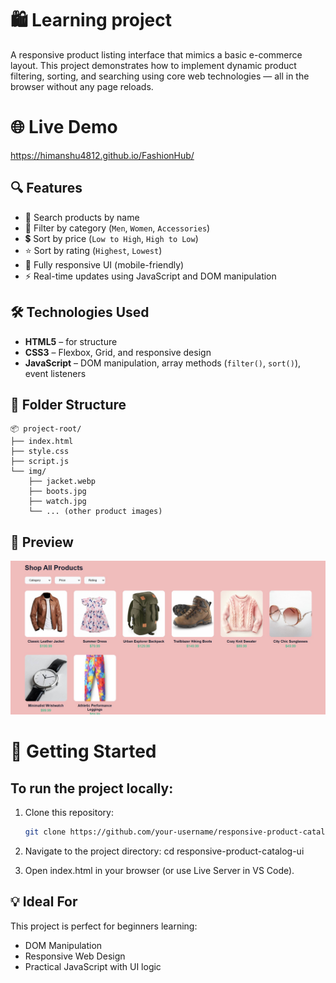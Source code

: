 # 🛍️ Learning project

A responsive product listing interface that mimics a basic e-commerce layout. This project demonstrates how to implement dynamic product filtering, sorting, and searching using core web technologies — all in the browser without any page reloads.

# 🌐 Live Demo
https://himanshu4812.github.io/FashionHub/


## 🔍 Features
- 🔎 Search products by name
- 🧩 Filter by category (`Men`, `Women`, `Accessories`)
- 💲 Sort by price (`Low to High`, `High to Low`)
- ⭐ Sort by rating (`Highest`, `Lowest`)
- 📱 Fully responsive UI (mobile-friendly)
- ⚡ Real-time updates using JavaScript and DOM manipulation

## 🛠️ Technologies Used

- **HTML5** – for structure
- **CSS3** – Flexbox, Grid, and responsive design
- **JavaScript** – DOM manipulation, array methods (`filter()`, `sort()`), event listeners

## 📁 Folder Structure
```
📦 project-root/
├── index.html
├── style.css
├── script.js
└── img/
    ├── jacket.webp
    ├── boots.jpg
    ├── watch.jpg
    └── ... (other product images)
```


## 📸 Preview
![Preview](img/Screenshot.jpg)

# 🚀 Getting Started

## To run the project locally:

1. Clone this repository:
   ```bash
   git clone https://github.com/your-username/responsive-product-catalog-ui.git
   
2. Navigate to the project directory:
cd responsive-product-catalog-ui

3. Open index.html in your browser (or use Live Server in VS Code).

## 💡 Ideal For
This project is perfect for beginners learning:
- DOM Manipulation
- Responsive Web Design
- Practical JavaScript with UI logic

